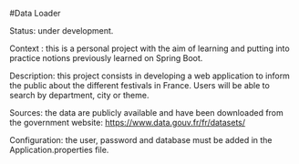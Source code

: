#Data Loader

Status: under development.

Context : this is a personal project with the aim of learning and putting into practice notions previously learned on Spring Boot.

Description: this project consists in developing a web application to inform the public about the different festivals in France.
Users will be able to search by department, city or theme.

Sources: the data are publicly available and have been downloaded from the government website: https://www.data.gouv.fr/fr/datasets/

Configuration: the user, password and database must be added in the Application.properties file.